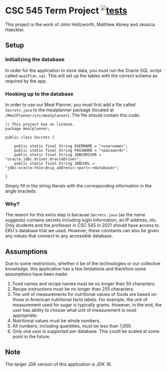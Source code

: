# CSC 545 Term Project [![tests](https://github.com/johnwhh/CSC545TermProject/actions/workflows/main.yml/badge.svg)](https://github.com/johnwhh/CSC545TermProject/actions/workflows/main.yml)
This project is the work of John Holtzworth, Matthew Abney and Jessica Haeckler.
## Setup
### Initializing the database
In order for the application to store data, you must run the Oracle SQL script called `mealPlan.sql`.  This will set up the tables with the correct schema as required by the app.
### Hooking up to the database
In order to use our Meal Planner, you must first add a file called `Secrets.java` to the mealplanner package (located at `/MealPlanner/src/mealplanner`). The file should contain this code:
```
// This project has no license.
package mealplanner;

public class Secrets {

    public static final String USERNAME = "<username>";
    public static final String PASSWORD = "<password>";
    public static final String JDBCDRIVER = "oracle.jdbc.driver.OracleDriver";
    public static final String JDBCURL = "jdbc:oracle:thin:@<ip_address>:<port>:<database>";

}
```
Simply fill in the string literals with the corresponding information in the angle brackets.
### Why?
The reason for this extra step is because  `Secrets.java` (as the name suggests) contains secrets including login information, an IP address, etc. Only students and the professor in CSC 545 in 2021 should have access to EKU's database that we used. However, these constants can also be given any values that connect to any accessible database.
## Assumptions
Due to some restrictions, whether it be of the technologies or our collective knowledge, this application has a few limitations and therefore some assumptions have been made:
1. Food names and recipe names must be no longer than 50 characters.
2. Recipe instructions must be no longer than 255 characters.
3. The unit of measurements for nutritional values of foods are based on those in American nutritional facts labels. For example, the unit of measurement used for sugar is typically grams. However, in the end, the user has ability to choose what unit of measurement is most appropriate.
4. Nutritional values must be whole numbers.
5. All numbers, including quantities, must be less than 1,000.
6. Only one user is supported per database. This could be scaled at some point in the future.
## Note
The target JDK version of this application is JDK 16.
